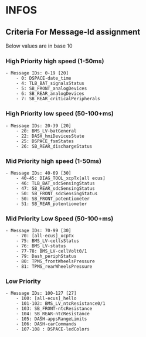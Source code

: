 # INFOS
## Criteria For Message-Id assignment
Below values are in base 10
### High Priority high speed (1-50ms) 
```
- Message IDs: 0-19 [20]
    - 0: DSPACE-date_time
    - 4: TLB_BAT_signalsStatus
    - 5: SB_FRONT_analogDevices
    - 6: SB_REAR_analogDevices
    - 7: SB_REAR_criticalPeripherals
```
### High Priority low speed (50-100+ms)
```
- Message IDs: 20-39 [20] 
    - 20: BMS_LV-batGeneral
    - 22: DASH_hmiDevicesState
    - 25: DSPACE_fsmStates
    - 26: SB_REAR_dischargeStatus
```
### Mid Priority high speed (1-50ms)
```
- Message IDs: 40-69 [30] 
    - 40-45: DIAG_TOOL_xcpTx[all ecus]
    - 46: TLB_BAT_sdcSensingStatus
    - 47: SB_REAR_sdcSensingStatus
    - 50: SB_FRONT_sdcSensingStatus
    - 50: SB_FRONT_potentiometer
    - 51: SB_REAR_potentiometer
```
### Mid Priority Low Speed (50-100+ms)
```
- Message IDs: 70-99 [30] 
    - 70: [all-ecus]_xcpTx
    - 75: BMS_LV-cellsStatus
    - 76: BMS_LV-status
    - 77-78: BMS_LV-cellVolt0/1
    - 79: Dash_periphStatus
    - 80: TPMS_frontWheelsPressure
    - 81: TPMS_rearWheelsPressure
```
### Low Priority
```
- Message IDs: 100-127 [27] 
    - 100: [all-ecus]_hello
    - 101-102: BMS_LV_ntcResistance0/1
    - 103: SB_FRONT-ntcResistance
    - 104: SB_REAR-ntcResistance
    - 105: DASH-appsRangeLimits
    - 106: DASH-carCommands
    - 107-108 : DSPACE-ledColors
```